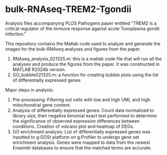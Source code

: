 # bulk-RNAseq-TREM2-Tgondii
Analysis files accompanying PLOS Pathogens paper entitled "TREM2 is a critical regulator of the immune response against acute Toxoplasma gondii infection."

This repository contains the Matlab code used to analyze and generate the images for the bulk-RNAseq analyses and figures from the paper. 

1. RNAseq_analysis_021325.m: this is a matlab code file that will run all the analyses and produce the figures from the paper. It was constructed in MATLAB R2024b version.
2. GO_bubble021325.m: a function for creating bubble plots using the list of differentially expressed genes

Major steps in analysis:
1. Pre-processing: Filtering out cells with low and high UMI, and high mitochondrial gene content.
2. Analysis of differentially expressed genes: Count data normalized to library size, then negative binomial exact test performed to determine the significance of observed expression differences between conditions. Creation of volcano plot and heatmap of DEGs.
3.  GO enrichment analysis: List of differentially expressed genes was inputted to g:GOSt platform on g:Profiler to undergo gene set enrichment analysis. Genes were mapped to data from the newest Ensembl databases to ensure that the matched terms are accurate.
